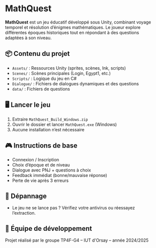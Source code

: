 # MathQuest

**MathQuest** est un jeu éducatif développé sous Unity, combinant voyage temporel et résolution d’énigmes mathématiques. Le joueur explore différentes époques historiques tout en répondant à des questions adaptées à son niveau.

## 📦 Contenu du projet

- `Assets/` : Ressources Unity (sprites, scènes, Ink, scripts)
- `Scenes/` : Scènes principales (Login, Egypt1, etc.)
- `Scripts/` : Logique du jeu en C#
- `Dialogue/` : Fichiers de dialogues dynamiques et des questions
- `data/` : Fichiers de questions

## 🖥️ Lancer le jeu

1. Extraire `MathQuest_Build_Windows.zip`
2. Ouvrir le dossier et lancer `MathQuest.exe` (Windows)
3. Aucune installation n’est nécessaire

## 🎮 Instructions de base

- Connexion / Inscription
- Choix d’époque et de niveau
- Dialogue avec PNJ + questions à choix
- Feedback immédiat (bonne/mauvaise réponse)
- Perte de vie après 3 erreurs

## 🔧 Dépannage

- Le jeu ne se lance pas ? Vérifiez votre antivirus ou réessayez l’extraction.

## 👥 Équipe de développement

Projet réalisé par le groupe TP4F-G4 – IUT d'Orsay – année 2024/2025
